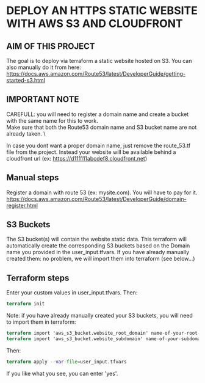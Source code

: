 # DEPLOY AN HTTPS STATIC WEBSITE WITH AWS S3 AND CLOUDFRONT

## AIM OF THIS PROJECT

The goal is to deploy via terraform a static website hosted on S3. You can also manually do it from here:
<https://docs.aws.amazon.com/Route53/latest/DeveloperGuide/getting-started-s3.html>

## IMPORTANT NOTE

CAREFULL: you will need to register a domain name and create a bucket with the same name for this to work. \
Make sure that both the Route53 domain name and S3 bucket name are not already taken. \

In case you dont want a proper domain name, just remove the route_53.tf file from the project. Instead your website will be available behind a cloudfront url (ex: <https://d111111abcdef8.cloudfront.net>)

## Manual steps

Register a domain with route 53 (ex: mysite.com). You will have to pay for it.
<https://docs.aws.amazon.com/Route53/latest/DeveloperGuide/domain-register.html>

## S3 Buckets

The S3 bucket(s) will contain the website static data.
This terraform will automatically create the corresponding S3 buckets based on the Domain name you provided in the user_input.tfvars.
If you have already manually created them: no problem, we will import them into terraform (see below...)

## Terraform steps

Enter your custom values in user_input.tfvars. Then:

```tf
terraform init
```

Note: if you have already manually created your S3 buckets, you will need to import them in terraform:

```tf
terraform import 'aws_s3_bucket.website_root_domain' name-of-your-root-bucket # (ex: mywebsite.com)
terraform import 'aws_s3_bucket.website_subdomain' name-of-your-subdomain-bucket # (ex: www.mywebsite.com)
```

Then:

```tf
terraform apply --var-file=user_input.tfvars
```

If you like what you see, you can enter 'yes'.
